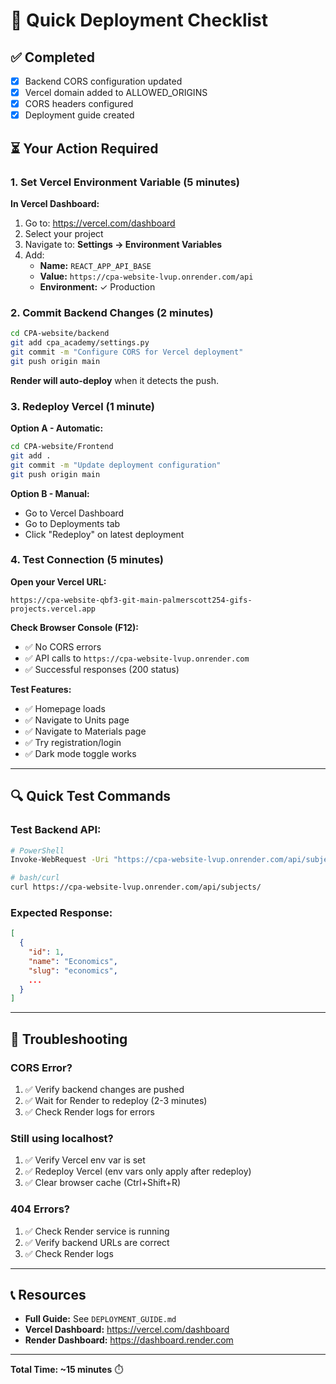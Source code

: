 # 🚀 Quick Deployment Checklist

## ✅ Completed
- [x] Backend CORS configuration updated
- [x] Vercel domain added to ALLOWED_ORIGINS
- [x] CORS headers configured
- [x] Deployment guide created

## ⏳ Your Action Required

### 1. Set Vercel Environment Variable (5 minutes)

**In Vercel Dashboard:**
1. Go to: https://vercel.com/dashboard
2. Select your project
3. Navigate to: **Settings → Environment Variables**
4. Add:
   - **Name:** `REACT_APP_API_BASE`
   - **Value:** `https://cpa-website-lvup.onrender.com/api`
   - **Environment:** ✓ Production

### 2. Commit Backend Changes (2 minutes)

```bash
cd CPA-website/backend
git add cpa_academy/settings.py
git commit -m "Configure CORS for Vercel deployment"
git push origin main
```

**Render will auto-deploy** when it detects the push.

### 3. Redeploy Vercel (1 minute)

**Option A - Automatic:**
```bash
cd CPA-website/Frontend
git add .
git commit -m "Update deployment configuration"
git push origin main
```

**Option B - Manual:**
- Go to Vercel Dashboard
- Go to Deployments tab
- Click "Redeploy" on latest deployment

### 4. Test Connection (5 minutes)

**Open your Vercel URL:**
```
https://cpa-website-qbf3-git-main-palmerscott254-gifs-projects.vercel.app
```

**Check Browser Console (F12):**
- ✅ No CORS errors
- ✅ API calls to `https://cpa-website-lvup.onrender.com`
- ✅ Successful responses (200 status)

**Test Features:**
- ✅ Homepage loads
- ✅ Navigate to Units page
- ✅ Navigate to Materials page  
- ✅ Try registration/login
- ✅ Dark mode toggle works

---

## 🔍 Quick Test Commands

### Test Backend API:
```bash
# PowerShell
Invoke-WebRequest -Uri "https://cpa-website-lvup.onrender.com/api/subjects/"

# bash/curl
curl https://cpa-website-lvup.onrender.com/api/subjects/
```

### Expected Response:
```json
[
  {
    "id": 1,
    "name": "Economics",
    "slug": "economics",
    ...
  }
]
```

---

## 🐛 Troubleshooting

### CORS Error?
1. ✅ Verify backend changes are pushed
2. ✅ Wait for Render to redeploy (2-3 minutes)
3. ✅ Check Render logs for errors

### Still using localhost?
1. ✅ Verify Vercel env var is set
2. ✅ Redeploy Vercel (env vars only apply after redeploy)
3. ✅ Clear browser cache (Ctrl+Shift+R)

### 404 Errors?
1. ✅ Check Render service is running
2. ✅ Verify backend URLs are correct
3. ✅ Check Render logs

---

## 📞 Resources

- **Full Guide:** See `DEPLOYMENT_GUIDE.md`
- **Vercel Dashboard:** https://vercel.com/dashboard
- **Render Dashboard:** https://dashboard.render.com

---

**Total Time: ~15 minutes** ⏱️



